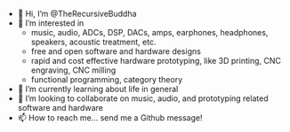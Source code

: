 - 👋  Hi, I’m @TheRecursiveBuddha
- 👀  I’m interested in 
  - music, audio, ADCs, DSP, DACs, amps, earphones, headphones, speakers, acoustic treatment, etc.
  - free and open software and hardware designs
  - rapid and cost effective hardware prototyping, like 3D printing, CNC engraving, CNC milling
  - functional programming, category theory
- 🌱  I’m currently learning about life in general
- 💞️  I’m looking to collaborate on music, audio, and prototyping related software and hardware
- 📫  How to reach me... send me a Github message!
